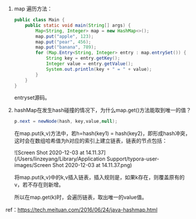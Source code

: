 

1. map 遍历方法：

   ```java
   public class Main {
       public static void main(String[] args) {
           Map<String, Integer> map = new HashMap<>();
           map.put("apple", 123);
           map.put("pear", 456);
           map.put("banana", 789);
           for (Map.Entry<String, Integer> entry : map.entrySet()) {
               String key = entry.getKey();
               Integer value = entry.getValue();
               System.out.println(key + " = " + value);
           }
       }
   }
   ```

   entryset源码。

2. hashMap在发生hash碰撞的情况下，为什么map.get()方法能取到唯一的值？

   ```java
   p.next = newNode(hash, key,value,null);
   ```

   在map.put(k,v)方法中，若h=hash(key1) = hash(key2)，即形成hash冲突，这时会在数组哈希值为h对应的索引上建立链表，链表的节点包括：

   ![Screen Shot 2020-12-03 at 14.11.37](/Users/linzeyang/Library/Application Support/typora-user-images/Screen Shot 2020-12-03 at 14.11.37.png)

   将map.put(k,v)中的k,v插入链表，插入规则是，如果k存在，则覆盖原有的v，若不存在则新增。

   所以在map.get(k)时，会遍历链表，取出唯一的value值。







ref：https://tech.meituan.com/2016/06/24/java-hashmap.html